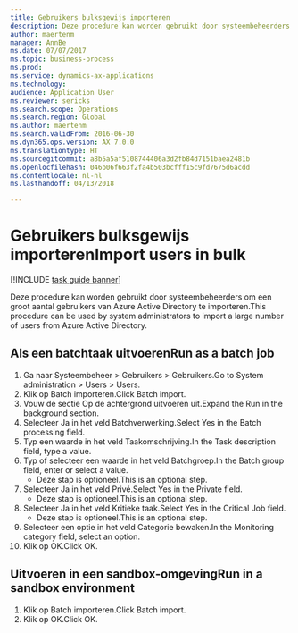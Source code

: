 ```yaml
--- 
title: Gebruikers bulksgewijs importeren
description: Deze procedure kan worden gebruikt door systeembeheerders om een groot aantal gebruikers van Azure Active Directory te importeren.
author: maertenm
manager: AnnBe
ms.date: 07/07/2017
ms.topic: business-process
ms.prod: 
ms.service: dynamics-ax-applications
ms.technology: 
audience: Application User
ms.reviewer: sericks
ms.search.scope: Operations
ms.search.region: Global
ms.author: maertenm
ms.search.validFrom: 2016-06-30
ms.dyn365.ops.version: AX 7.0.0
ms.translationtype: HT
ms.sourcegitcommit: a8b5a5af5108744406a3d2fb84d7151baea2481b
ms.openlocfilehash: 046b06f663f2fa4b503bcfff15c9fd7675d6acdd
ms.contentlocale: nl-nl
ms.lasthandoff: 04/13/2018

---
```

# <a name="import-users-in-bulk"></a><span data-ttu-id="a391e-103">Gebruikers bulksgewijs importeren</span><span class="sxs-lookup"><span data-stu-id="a391e-103">Import users in bulk</span></span>

[!INCLUDE [task guide banner](../../includes/task-guide-banner.md)]

<span data-ttu-id="a391e-104">Deze procedure kan worden gebruikt door systeembeheerders om een groot aantal gebruikers van Azure Active Directory te importeren.</span><span class="sxs-lookup"><span data-stu-id="a391e-104">This procedure can be used by system administrators to import a large number of users from Azure Active Directory.</span></span>


## <a name="run-as-a-batch-job"></a><span data-ttu-id="a391e-105">Als een batchtaak uitvoeren</span><span class="sxs-lookup"><span data-stu-id="a391e-105">Run as a batch job</span></span>
1. <span data-ttu-id="a391e-106">Ga naar Systeembeheer > Gebruikers > Gebruikers.</span><span class="sxs-lookup"><span data-stu-id="a391e-106">Go to System administration > Users > Users.</span></span>
2. <span data-ttu-id="a391e-107">Klik op Batch importeren.</span><span class="sxs-lookup"><span data-stu-id="a391e-107">Click Batch import.</span></span>
3. <span data-ttu-id="a391e-108">Vouw de sectie Op de achtergrond uitvoeren uit.</span><span class="sxs-lookup"><span data-stu-id="a391e-108">Expand the Run in the background section.</span></span>
4. <span data-ttu-id="a391e-109">Selecteer Ja in het veld Batchverwerking.</span><span class="sxs-lookup"><span data-stu-id="a391e-109">Select Yes in the Batch processing field.</span></span>
5. <span data-ttu-id="a391e-110">Typ een waarde in het veld Taakomschrijving.</span><span class="sxs-lookup"><span data-stu-id="a391e-110">In the Task description field, type a value.</span></span>
6. <span data-ttu-id="a391e-111">Typ of selecteer een waarde in het veld Batchgroep.</span><span class="sxs-lookup"><span data-stu-id="a391e-111">In the Batch group field, enter or select a value.</span></span>
    * <span data-ttu-id="a391e-112">Deze stap is optioneel.</span><span class="sxs-lookup"><span data-stu-id="a391e-112">This is an optional step.</span></span>  
7. <span data-ttu-id="a391e-113">Selecteer Ja in het veld Privé.</span><span class="sxs-lookup"><span data-stu-id="a391e-113">Select Yes in the Private field.</span></span>
    * <span data-ttu-id="a391e-114">Deze stap is optioneel.</span><span class="sxs-lookup"><span data-stu-id="a391e-114">This is an optional step.</span></span>  
8. <span data-ttu-id="a391e-115">Selecteer Ja in het veld Kritieke taak.</span><span class="sxs-lookup"><span data-stu-id="a391e-115">Select Yes in the Critical Job field.</span></span>
    * <span data-ttu-id="a391e-116">Deze stap is optioneel.</span><span class="sxs-lookup"><span data-stu-id="a391e-116">This is an optional step.</span></span>  
9. <span data-ttu-id="a391e-117">Selecteer een optie in het veld Categorie bewaken.</span><span class="sxs-lookup"><span data-stu-id="a391e-117">In the Monitoring category field, select an option.</span></span>
10. <span data-ttu-id="a391e-118">Klik op OK.</span><span class="sxs-lookup"><span data-stu-id="a391e-118">Click OK.</span></span>

## <a name="run-in-a-sandbox-environment"></a><span data-ttu-id="a391e-119">Uitvoeren in een sandbox-omgeving</span><span class="sxs-lookup"><span data-stu-id="a391e-119">Run in a sandbox environment</span></span>
1. <span data-ttu-id="a391e-120">Klik op Batch importeren.</span><span class="sxs-lookup"><span data-stu-id="a391e-120">Click Batch import.</span></span>
2. <span data-ttu-id="a391e-121">Klik op OK.</span><span class="sxs-lookup"><span data-stu-id="a391e-121">Click OK.</span></span>



